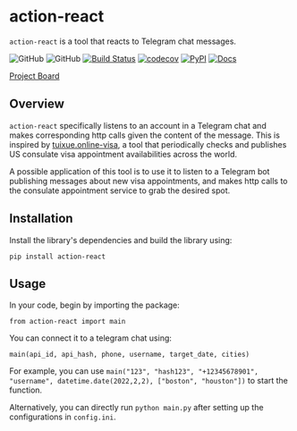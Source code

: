 
# action-react

`action-react` is a tool that reacts to Telegram chat messages.

![GitHub](https://img.shields.io/github/license/yd-wu/action-react)
![GitHub](https://img.shields.io/github/issues/yd-wu/action-react)
[![Build Status](https://github.com/yd-wu/action-react/workflows/Build%20Status/badge.svg?branch=main)](https://github.com/yd-wu/action-react/actions?query=workflow%3A%22Build+Status%22)
[![codecov](https://codecov.io/gh/yd-wu/action-react/branch/main/graph/badge.svg)](https://codecov.io/gh/yd-wu/action-react)
[![PyPI](https://img.shields.io/pypi/v/action-react)](https://pypi.org/project/action-react/)
[![Docs](https://img.shields.io/readthedocs/action-react.svg)](https://action-react.readthedocs.io)

[Project Board](https://github.com/users/yd-wu/projects/1/views/1)

## Overview
`action-react` specifically listens to an account in a Telegram chat and makes corresponding http calls given the content of the message. This is inspired by [tuixue.online-visa](https://github.com/Trinkle23897/tuixue.online-visa), a tool that periodically checks and publishes US consulate visa appointment availabilities across the world.

A possible application of this tool is to use it to listen to a Telegram bot publishing messages about new visa appointments, and makes http calls to the consulate appointment service to grab the desired spot.

## Installation
Install the library's dependencies and build the library using:

`pip install action-react`

## Usage
In your code, begin by importing the package:

`from action-react import main`

You can connect it to a telegram chat using:

`main(api_id, api_hash, phone, username, target_date, cities)`

For example, you can use `main("123", "hash123", "+12345678901", "username", datetime.date(2022,2,2), ["boston", "houston"])` to start the function.

Alternatively, you can directly run `python main.py` after setting up the configurations in `config.ini`.
